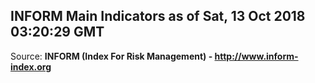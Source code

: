## INFORM Main Indicators as of Sat, 13 Oct 2018 03:20:29 GMT

Source: **INFORM (Index For Risk Management) - http://www.inform-index.org**